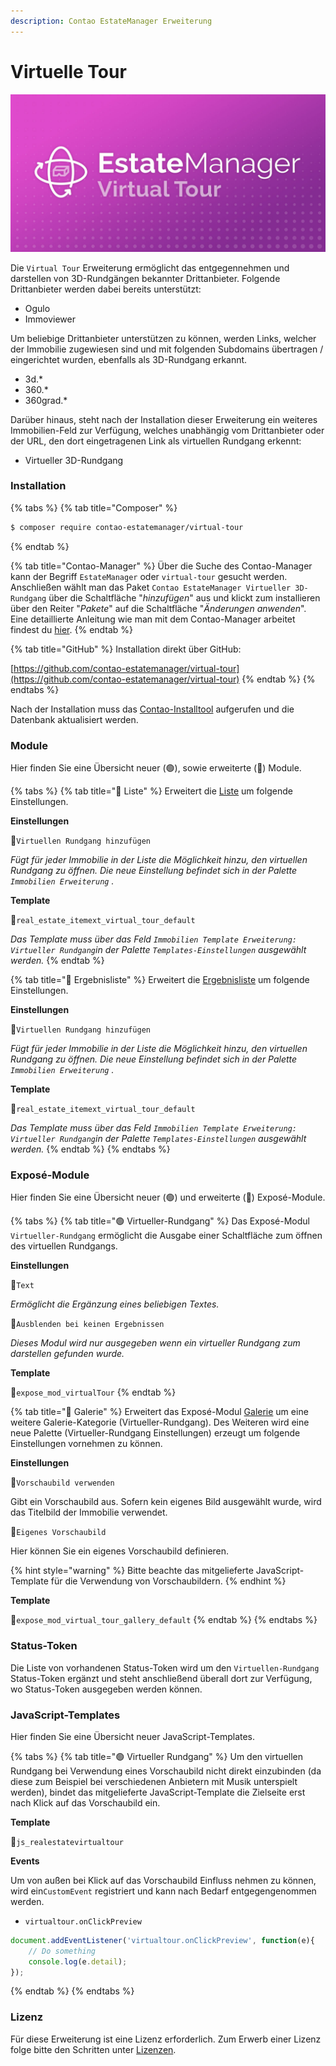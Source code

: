 ```yaml
---
description: Contao EstateManager Erweiterung
---
```


# Virtuelle Tour

![](../../.gitbook/assets/produktbild_virtual-tour_github.jpg)

Die `Virtual Tour` Erweiterung ermöglicht das entgegennehmen und darstellen von 3D-Rundgängen bekannter Drittanbieter. Folgende Drittanbieter werden dabei bereits unterstützt:

* Ogulo
* Immoviewer

Um beliebige Drittanbieter unterstützen zu können, werden Links, welcher der Immobilie zugewiesen sind und mit folgenden Subdomains übertragen / eingerichtet wurden, ebenfalls als 3D-Rundgang erkannt.

* 3d.\*
* 360.\*
* 360grad.\*

Darüber hinaus, steht nach der Installation dieser Erweiterung ein weiteres Immobilien-Feld zur Verfügung, welches unabhängig vom Drittanbieter oder der URL, den dort eingetragenen Link als virtuellen Rundgang erkennt:

* Virtueller 3D-Rundgang

### Installation

{% tabs %}
{% tab title="Composer" %}
```bash
$ composer require contao-estatemanager/virtual-tour
```
{% endtab %}

{% tab title="Contao-Manager" %}
Über die Suche des Contao-Manager kann der Begriff `EstateManager` oder `virtual-tour` gesucht werden. Anschließen wählt man das Paket `Contao EstateManager Virtueller 3D-Rundgang` über die Schaltfläche "_hinzufügen_" aus und klickt zum installieren über den Reiter "_Pakete_" auf die Schaltfläche "_Änderungen anwenden_". Eine detaillierte Anleitung wie man mit dem Contao-Manager arbeitet findest du [hier](https://docs.contao.org/manual/de/installation/erweiterungen-installieren/).
{% endtab %}

{% tab title="GitHub" %}
Installation direkt über GitHub:

[https://github.com/contao-estatemanager/virtual-tour](https://github.com/contao-estatemanager/virtual-tour)
{% endtab %}
{% endtabs %}

Nach der Installation muss das [Contao-Installtool](https://docs.contao.org/manual/de/installation/contao-installtool/) aufgerufen und die Datenbank aktualisiert werden. 

### Module

Hier finden Sie eine Übersicht neuer \(🟢\), sowie erweiterte \(🔵\) Module.

{% tabs %}
{% tab title="🔵 Liste" %}
Erweitert die [Liste](../../installation-konfiguration/frontend-konfiguration/module/liste.md) um folgende Einstellungen.

**Einstellungen**

🔹`Virtuellen Rundgang hinzufügen`

_Fügt für jeder Immobilie in der Liste die Möglichkeit hinzu, den virtuellen Rundgang zu öffnen. Die neue Einstellung befindet sich in der Palette `Immobilien Erweiterung` ._

**Template**

🔸`real_estate_itemext_virtual_tour_default`

_Das Template muss über das Feld `Immobilien Template Erweiterung: Virtueller Rundgang`in der Palette `Templates-Einstellungen` ausgewählt werden._
{% endtab %}

{% tab title="🔵 Ergebnisliste" %}
Erweitert die [Ergebnisliste](../../installation-konfiguration/frontend-konfiguration/module/ergebnisliste.md) um folgende Einstellungen.

**Einstellungen**

🔹`Virtuellen Rundgang hinzufügen`

_Fügt für jeder Immobilie in der Liste die Möglichkeit hinzu, den virtuellen Rundgang zu öffnen. Die neue Einstellung befindet sich in der Palette `Immobilien Erweiterung` ._

**Template**

🔸`real_estate_itemext_virtual_tour_default`

_Das Template muss über das Feld `Immobilien Template Erweiterung: Virtueller Rundgang`in der Palette `Templates-Einstellungen` ausgewählt werden._
{% endtab %}
{% endtabs %}

### Exposé-Module

Hier finden Sie eine Übersicht neuer \(🟢\) und erweiterte \(🔵\) Exposé-Module.

{% tabs %}
{% tab title="🟢 Virtueller-Rundgang" %}
Das Exposé-Modul `Virtueller-Rundgang` ermöglicht die Ausgabe einer Schaltfläche zum öffnen des virtuellen Rundgangs.

**Einstellungen**

🔹`Text`

_Ermöglicht die Ergänzung eines beliebigen Textes._

🔹`Ausblenden bei keinen Ergebnissen`

_Dieses Modul wird nur ausgegeben wenn ein virtueller Rundgang zum darstellen gefunden wurde._

**Template**

🔸`expose_mod_virtualTour`
{% endtab %}

{% tab title="🔵 Galerie" %}
Erweitert das Exposé-Modul [Galerie](../../installation-konfiguration/backend-konfiguration/expose-module/galerie.md) um eine weitere Galerie-Kategorie \(Virtueller-Rundgang\). Des Weiteren wird eine neue Palette \(Virtueller-Rundgang Einstellungen\) erzeugt um folgende Einstellungen vornehmen zu können.

**Einstellungen**

🔹`Vorschaubild verwenden`

Gibt ein Vorschaubild aus. Sofern kein eigenes Bild ausgewählt wurde, wird das Titelbild der Immobilie verwendet.

🔹`Eigenes Vorschaubild`

Hier können Sie ein eigenes Vorschaubild definieren.

{% hint style="warning" %}
Bitte beachte das mitgelieferte JavaScript-Template für die Verwendung von Vorschaubildern.
{% endhint %}

**Template**

🔸`expose_mod_virtual_tour_gallery_default`
{% endtab %}
{% endtabs %}

### Status-Token

Die Liste von vorhandenen Status-Token wird um den `Virtuellen-Rundgang` Status-Token ergänzt und steht anschließend überall dort zur Verfügung, wo Status-Token ausgegeben werden können.

### JavaScript-Templates

Hier finden Sie eine Übersicht neuer JavaScript-Templates.

{% tabs %}
{% tab title="🟢 Virtueller Rundgang" %}
Um den virtuellen Rundgang bei Verwendung eines Vorschaubild nicht direkt einzubinden \(da diese zum Beispiel bei verschiedenen Anbietern mit Musik unterspielt werden\), bindet das mitgelieferte JavaScript-Template die Zielseite erst nach Klick auf das Vorschaubild ein.

**Template**

🔸`js_realestatevirtualtour`

**Events**

Um von außen bei Klick auf das Vorschaubild Einfluss nehmen zu können, wird ein`CustomEvent` registriert und kann nach Bedarf entgegengenommen werden.

* `virtualtour.onClickPreview`

```javascript
document.addEventListener('virtualtour.onClickPreview', function(e){
    // Do something
    console.log(e.detail);
});
```
{% endtab %}
{% endtabs %}

### Lizenz

Für diese Erweiterung ist eine Lizenz erforderlich. Zum Erwerb einer Lizenz folge bitte den Schritten unter [Lizenzen](../lizenzen.md).


